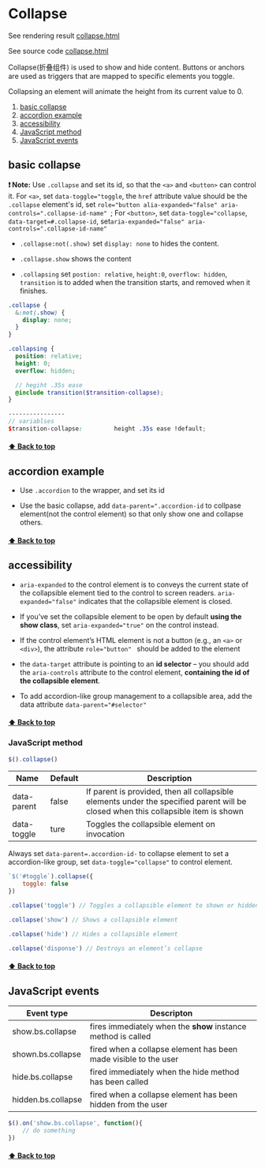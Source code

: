 [0.0]: #Collapse
[1.0]: #basic-collapse
[2.0]: #accordion-example
[3.0]: #accessibility
[4.0]: #JavaScript-method
[5.0]: #JavaScript-events

[1]: https://823406519.github.io/Bootstrap/Appendix/3Components-7-Collapse.html
[2]: ../Appendix/3Components-7-Collapse.html

# Collapse
See rendering result [collapse.html][1]

See source code [collapse.html][2]

Collapse(折叠组件) is used to show and hide content. Buttons or anchors are used as triggers that are mapped to specific elements you toggle.

Collapsing an element will animate the height from its current value to 0.
1. [basic collapse][1.0]
2. [accordion example][2.0]
3. [accessibility][3.0]
4. [JavaScript method][4.0]
5. [JavaScript events][5.0]


## basic collapse
**:exclamation: Note:** Use `.collapse` and set its id, so that the `<a>` and `<button>` can control it.
For `<a>`, set `data-toggle="toggle`, the `href` attribute value should be the `.collapse` element's id, set `role="button alia-expanded="false" aria-controls=".collapse-id-name" `; For `<button>`, set `data-toggle="collapse`, `data-target=#.collapse-id`, set`aria-expanded="false" aria-controls=".collapse-id-name"`

* `.collapse:not(.show)` set `display: none` to hides the content.

* `.collapse.show` shows the content

* `.collapsing` set `postion: relative`, `height:0`, `overflow: hidden`, `transition` is to added when the transition starts, and removed when it finishes.
  
```SCSS
.collapse {
  &:not(.show) {
    display: none;
  }
}

.collapsing {
  position: relative;
  height: 0;
  overflow: hidden;

  // hegiht .35s ease
  @include transition($transition-collapse);
}

----------------
// variablses
$transition-collapse:         height .35s ease !default;
```
#### [⬆ Back to top][0.0]


## accordion example
* Use `.accordion` to the wrapper, and set its id

* Use the basic collapse, add `data-parent=".accordion-id` to collpase element(not the control element) so that only show one and collapse others.

#### [⬆ Back to top][0.0]


## accessibility
* `aria-expanded` to the control element is to conveys the current state of the collapsible element tied to the control to screen readers. `aria-expanded="false"`  indicates that  the collapsible element is closed.

*  If you’ve set the collapsible element to be open by default **using the show class**, set `aria-expanded="true"` on the control instead.

* If the control element’s HTML element is not a button (e.g., an `<a>` or `<div>`), the attribute `role="button" ` should be added to the element

* the `data-target` attribute is pointing to an **id selector** – you should add the `aria-controls` attribute to the control element, **containing the id of the collapsible element**.

* To add accordion-like group management to a collapsible area, add the data attribute `data-parent="#selector"`
#### [⬆ Back to top][0.0]


### JavaScript method
```JavaScript
$().collapse()
```

| Name        | Default | Description                                                                                                                        |
| ----------- | ------- | ---------------------------------------------------------------------------------------------------------------------------------- |
| data-parent | false   | If parent is provided, then all collapsible elements under the specified parent will be closed when this collapsible item is shown |
| data-toggle | ture    | Toggles the collapsible element on invocation                                                                                      |

Always set `data-parent=.accordion-id-` to collapse element to set a accordion-like group, set `data-toggle="collapse"` to control element.

```JavaScript
`$('#toggle`).collapse({
    toggle: false
})

.collapse('toggle') // Toggles a collapsible element to shown or hidden

.collapse('show') // Shows a collapsible element

.collapse('hide') // Hides a collapsible element

.collapse('disponse') // Destroys an element’s collapse
```
#### [⬆ Back to top][0.0]


## JavaScript events
| Event type         | Descripton                                                      |
| ------------------ | --------------------------------------------------------------- | 
| show.bs.collapse   | fires immediately when the **show** instance method is called   |
| shown.bs.collapse  | fired when a collapse element has been made visible to the user |
| hide.bs.collapse   | fired immediately when the hide method has been called          |
| hidden.bs.collapse | fired when a collapse element has been hidden from the user     |


```JavaScript
$().on('show.bs.collapse', function(){
    // do something
})
```
#### [⬆ Back to top][0.0]